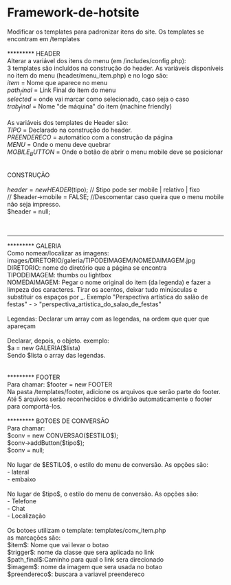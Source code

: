 # Framework-de-hotsite

Modificar os templates para padronizar itens do site. Os templates se encontram em /templates<br />
<br />
********* HEADER<br />
Alterar a variável dos itens do menu (em /includes/config.php):<br />
3 templates são incluídos na construção do header.
As variáveis disponíveis no item do menu (header/menu_item.php) e no logo são:<br />
$item$ = Nome que aparece no menu<br />
$path_final$ = Link Final do item do menu<br />
$selected$ = onde vai marcar como selecionado, caso seja o caso<br />
$trab_final$ = Nome "de máquina" do item (machine friendly)
<br /><br />
As variáveis dos templates de Header são:<br />
$TIPO$ = Declarado na construção do header.<br />
$PREENDERECO$ = automático com a construção da página<br />
$MENU$ = Onde o menu deve quebrar<br />
$MOBILE_BUTTON$ = Onde o botão de abrir o menu mobile deve se posicionar<br />
<br /><br />
CONSTRUÇÃO<br />
<br />
$header = new HEADER($tipo); // $tipo pode ser mobile | relativo | fixo<br />
// $header->mobile = FALSE; //Descomentar caso queira que o menu mobile não seja impresso.<br />
$header = null;<br />
<br /><br />
<hr />
********* GALERIA<br />
Como nomear/localizar as imagens:<br />
images/DIRETORIO/galeria/TIPODEIMAGEM/NOMEDAIMAGEM.jpg<br />
DIRETORIO: nome do diretório que a página se encontra<br />
TIPODEIMAGEM: thumbs ou lightbox<br />
NOMEDAIMAGEM: Pegar o nome original do item (da legenda) e fazer a limpeza dos caracteres. Tirar os acentos, deixar tudo minúsculas e substituir os espaços por _. Exemplo "Perspectiva artística do salão de festas" - > "perspectiva_artistica_do_salao_de_festas"<br />
<br />
Legendas: Declarar um array com as legendas, na ordem que quer que apareçam<br />
<br />
Declarar, depois, o objeto. exemplo:<br />
$a = new GALERIA($lista)<br />
Sendo $lista o array das legendas.<br />
<br /><br />
********* FOOTER<br />
Para chamar:
$footer = new FOOTER<br />
Na pasta /templates/footer, adicione os arquivos que serão parte do footer.
Até 5 arquivos serão reconhecidos e dividirão automaticamente o footer para comportá-los.
<br /><br />
********* BOTOES DE CONVERSÃO<br />
Para chamar:<br />
$conv = new CONVERSAO($ESTILO$);<br />
$conv->addButton($tipo$);<br />
$conv = null;<br />
<br />
No lugar de $ESTILO$, o estilo do menu de conversão. As opções são:<br />
- lateral<br />
- embaixo<br />
<br />
No lugar de $tipo$, o estilo do menu de conversão. As opções são:<br />
- Telefone<br />
- Chat<br />
- Localização<br />
<br />
Os botoes utilizam o template: templates/conv_item.php<br />
as marcações são:<br />
$item$: Nome que vai levar o botao<br />
$trigger$: nome da classe que sera aplicada no link<br />
$path_final$:Caminho para qual o link sera direcionado<br />
$imagem$: nome da imagem que sera usada no botao<br />
$preendereco$: buscara a variavel preendereco
